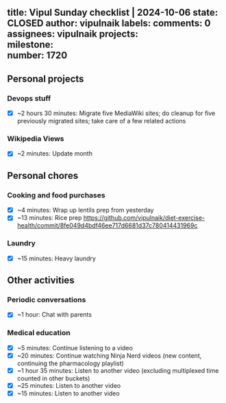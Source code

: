 title:	Vipul Sunday checklist | 2024-10-06
state:	CLOSED
author:	vipulnaik
labels:	
comments:	0
assignees:	vipulnaik
projects:	
milestone:	
number:	1720
--
## Personal projects

### Devops stuff

- [x] ~2 hours 30 minutes: Migrate five MediaWiki sites; do cleanup for five previously migrated sites; take care of a few related actions

### Wikipedia Views

- [x] ~2 minutes: Update month

## Personal chores

### Cooking and food purchases

- [x] ~4 minutes: Wrap up lentils prep from yesterday
- [x] ~13 minutes: Rice prep https://github.com/vipulnaik/diet-exercise-health/commit/8fe049d4bdf46ee717d6681d37c780414431969c 

### Laundry

- [x] ~15 minutes: Heavy laundry

## Other activities

### Periodic conversations

- [x] ~1 hour: Chat with parents

### Medical education

- [x] ~5 minutes: Continue listening to a video
- [x] ~20 minutes: Continue watching Ninja Nerd videos (new content, continuing the pharmacology playlist)
- [x] ~1 hour 35 minutes: Listen to another video (excluding multiplexed time counted in other buckets)
- [x] ~25 minutes: Listen to another video
- [x] ~15 minutes: Listen to another video
